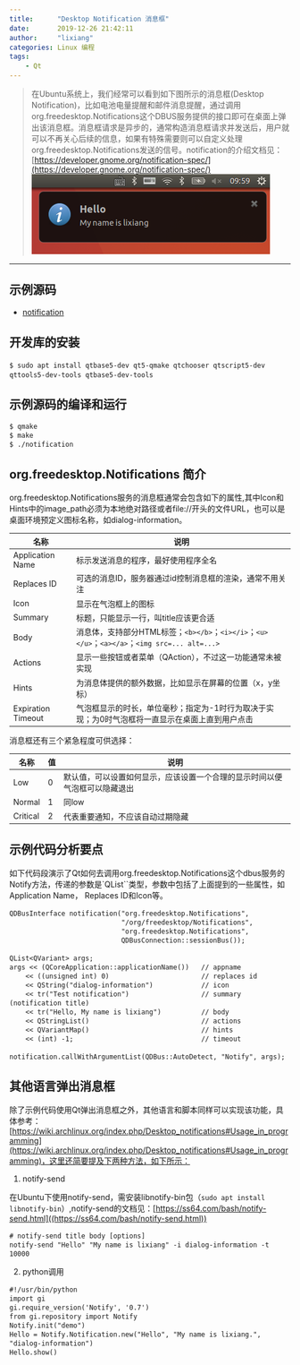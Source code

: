 ```yaml
---
title:      "Desktop Notification 消息框"
date:       2019-12-26 21:42:11
author:     "lixiang"
categories: Linux 编程
tags:
    - Qt
---
```


> 在Ubuntu系统上，我们经常可以看到如下图所示的消息框(Desktop Notification)，比如电池电量提醒和邮件消息提醒，通过调用org.freedesktop.Notifications这个DBUS服务提供的接口即可在桌面上弹出该消息框。消息框请求是异步的，通常构造消息框请求并发送后，用户就可以不再关心后续的信息，如果有特殊需要则可以自定义处理org.freedesktop.Notifications发送的信号。notification的介绍文档见：[https://developer.gnome.org/notification-spec/](https://developer.gnome.org/notification-spec/)
![](2019-12-26-notification/01.png)

---

## 示例源码
- [notification](https://github.com/eightplus/examples/tree/master/code/Qt/notification)

## 开发库的安装
`$ sudo apt install qtbase5-dev qt5-qmake qtchooser qtscript5-dev qttools5-dev-tools qtbase5-dev-tools`

## 示例源码的编译和运行
```
$ qmake
$ make
$ ./notification
```

## org.freedesktop.Notifications 简介
  org.freedesktop.Notifications服务的消息框通常会包含如下的属性,其中Icon和Hints中的image_path必须为本地绝对路径或者file://开头的文件URL，也可以是桌面环境预定义图标名称，如dialog-information。

  | 名称 	             | 说明
  | -----------------  | ----------------------
  | Application Name   | 标示发送消息的程序，最好使用程序全名
  | Replaces ID 	     | 可选的消息ID，服务器通过id控制消息框的渲染，通常不用关注
  | Icon 	             | 显示在气泡框上的图标
  | Summary 	         | 标题，只能显示一行，叫title应该更合适
  | Body 	             | 消息体，支持部分HTML标签；`<b></b>`；`<i></i>`；`<u></u>`；`<a></a>`；`<img src=... alt=...>`
  | Actions 	         | 显示一些按钮或者菜单（QAction），不过这一功能通常未被实现
  | Hints 	           | 为消息体提供的额外数据，比如显示在屏幕的位置（x，y坐标）
  | Expiration Timeout |气泡框显示的时长，单位毫秒；指定为-1时行为取决于实现；为0时气泡框将一直显示在桌面上直到用户点击

  消息框还有三个紧急程度可供选择：

  | 名称 	   |    值 	 |   说明
  | -------- | ------- | -------------------------------------------------------------
  | Low 	   |   	0    | 默认值，可以设置如何显示，应该设置一个合理的显示时间以便气泡框可以隐藏退出
  | Normal 	 |    1    | 同low
  | Critical | 	  2	   | 代表重要通知，不应该自动过期隐藏

## 示例代码分析要点
  如下代码段演示了Qt如何去调用org.freedesktop.Notifications这个dbus服务的Notify方法，传递的参数是`QList<QVariant>``类型，参数中包括了上面提到的一些属性，如Application Name， Replaces ID和Icon等。
  ```
  QDBusInterface notification("org.freedesktop.Notifications",
                              "/org/freedesktop/Notifications",
                              "org.freedesktop.Notifications",
                              QDBusConnection::sessionBus());

  QList<QVariant> args;
  args << (QCoreApplication::applicationName())   // appname
      << ((unsigned int) 0)                       // replaces id
      << QString("dialog-information")            // icon
      << tr("Test notification")                  // summary (notification title)
      << tr("Hello, My name is lixiang")          // body
      << QStringList()                            // actions
      << QVariantMap()                            // hints
      << (int) -1;                                // timeout

  notification.callWithArgumentList(QDBus::AutoDetect, "Notify", args);
  ```

## 其他语言弹出消息框
  除了示例代码使用Qt弹出消息框之外，其他语言和脚本同样可以实现该功能，具体参考：[https://wiki.archlinux.org/index.php/Desktop_notifications#Usage_in_programming](https://wiki.archlinux.org/index.php/Desktop_notifications#Usage_in_programming)，这里还简要提及下两种方法，如下所示：

  1. notify-send

  在Ubuntu下使用notify-send，需安装libnotify-bin包（`sudo apt install libnotify-bin`）,notify-send的文档见：[https://ss64.com/bash/notify-send.html]((https://ss64.com/bash/notify-send.html))
  ```
  # notify-send title body [options]
  notify-send "Hello" "My name is lixiang" -i dialog-information -t 10000
  ```

  2. python调用

  ```
  #!/usr/bin/python
  import gi
  gi.require_version('Notify', '0.7')
  from gi.repository import Notify
  Notify.init("demo")
  Hello = Notify.Notification.new("Hello", "My name is lixiang.", "dialog-information")
  Hello.show()
  ```
